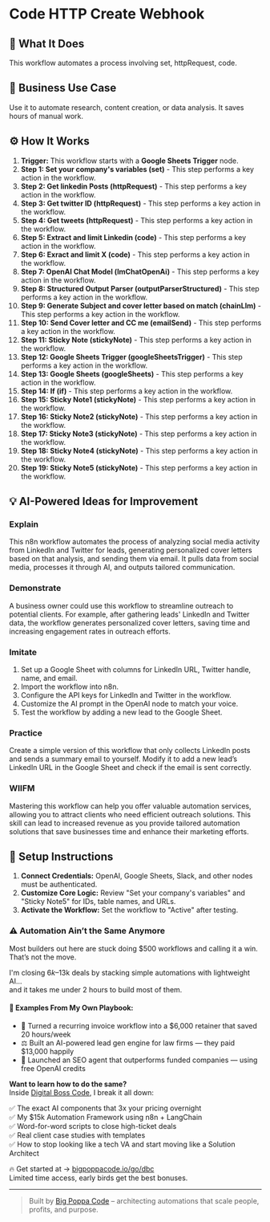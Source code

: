 # Code HTTP Create Webhook

## 🚀 What It Does
This workflow automates a process involving set, httpRequest, code.

## 💼 Business Use Case
Use it to automate research, content creation, or data analysis. It saves hours of manual work.

## ⚙️ How It Works
1.  **Trigger:** This workflow starts with a **Google Sheets Trigger** node.
2. **Step 1: Set your company's variables (set)** - This step performs a key action in the workflow.
3. **Step 2: Get linkedin Posts (httpRequest)** - This step performs a key action in the workflow.
4. **Step 3: Get twitter ID (httpRequest)** - This step performs a key action in the workflow.
5. **Step 4: Get tweets (httpRequest)** - This step performs a key action in the workflow.
6. **Step 5: Extract and limit Linkedin (code)** - This step performs a key action in the workflow.
7. **Step 6: Exract and limit X (code)** - This step performs a key action in the workflow.
8. **Step 7: OpenAI Chat Model (lmChatOpenAi)** - This step performs a key action in the workflow.
9. **Step 8: Structured Output Parser (outputParserStructured)** - This step performs a key action in the workflow.
10. **Step 9: Generate Subject and cover letter based on match (chainLlm)** - This step performs a key action in the workflow.
11. **Step 10: Send Cover letter and CC me (emailSend)** - This step performs a key action in the workflow.
12. **Step 11: Sticky Note (stickyNote)** - This step performs a key action in the workflow.
13. **Step 12: Google Sheets Trigger (googleSheetsTrigger)** - This step performs a key action in the workflow.
14. **Step 13: Google Sheets (googleSheets)** - This step performs a key action in the workflow.
15. **Step 14: If (if)** - This step performs a key action in the workflow.
16. **Step 15: Sticky Note1 (stickyNote)** - This step performs a key action in the workflow.
17. **Step 16: Sticky Note2 (stickyNote)** - This step performs a key action in the workflow.
18. **Step 17: Sticky Note3 (stickyNote)** - This step performs a key action in the workflow.
19. **Step 18: Sticky Note4 (stickyNote)** - This step performs a key action in the workflow.
20. **Step 19: Sticky Note5 (stickyNote)** - This step performs a key action in the workflow.

## 💡 AI-Powered Ideas for Improvement
### Explain
This n8n workflow automates the process of analyzing social media activity from LinkedIn and Twitter for leads, generating personalized cover letters based on that analysis, and sending them via email. It pulls data from social media, processes it through AI, and outputs tailored communication.

### Demonstrate
A business owner could use this workflow to streamline outreach to potential clients. For example, after gathering leads' LinkedIn and Twitter data, the workflow generates personalized cover letters, saving time and increasing engagement rates in outreach efforts.

### Imitate
1. Set up a Google Sheet with columns for LinkedIn URL, Twitter handle, name, and email.
2. Import the workflow into n8n.
3. Configure the API keys for LinkedIn and Twitter in the workflow.
4. Customize the AI prompt in the OpenAI node to match your voice.
5. Test the workflow by adding a new lead to the Google Sheet.

### Practice
Create a simple version of this workflow that only collects LinkedIn posts and sends a summary email to yourself. Modify it to add a new lead’s LinkedIn URL in the Google Sheet and check if the email is sent correctly.

### WIIFM
Mastering this workflow can help you offer valuable automation services, allowing you to attract clients who need efficient outreach solutions. This skill can lead to increased revenue as you provide tailored automation solutions that save businesses time and enhance their marketing efforts.

## 🔧 Setup Instructions
1. **Connect Credentials:** OpenAI, Google Sheets, Slack, and other nodes must be authenticated.
2. **Customize Core Logic:** Review "Set your company's variables" and "Sticky Note5" for IDs, table names, and URLs.
3. **Activate the Workflow:** Set the workflow to "Active" after testing.

### ⚠️ Automation Ain’t the Same Anymore

Most builders out here are stuck doing $500 workflows and calling it a win.  
That’s not the move.  

I'm closing $6k–$13k deals by stacking simple automations with lightweight AI...  
and it takes me under 2 hours to build most of them.

#### 🧠 Examples From My Own Playbook:
- 🔁 Turned a recurring invoice workflow into a $6,000 retainer that saved 20 hours/week  
- ⚖️ Built an AI-powered lead gen engine for law firms — they paid $13,000 happily  
- 🚀 Launched an SEO agent that outperforms funded companies — using free OpenAI credits  

**Want to learn how to do the same?**  
Inside [Digital Boss Code](https://bigpoppacode.io/go/dbc), I break it all down:

✅ The exact AI components that 3x your pricing overnight  
✅ My $15k Automation Framework using n8n + LangChain  
✅ Word-for-word scripts to close high-ticket deals  
✅ Real client case studies with templates  
✅ How to stop looking like a tech VA and start moving like a Solution Architect  

🔥 Get started at → [bigpoppacode.io/go/dbc](https://bigpoppacode.io/go/dbc)  
Limited time access, early birds get the best bonuses.

---
> Built by [Big Poppa Code](https://bigpoppacode.io) – architecting automations that scale people, profits, and purpose.
